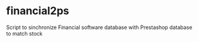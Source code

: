 # financial2ps
Script to sinchronize Financial software database with Prestashop database to match stock
